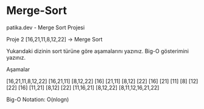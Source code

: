 # Merge-Sort
patika.dev - Merge Sort Projesi

Proje 2
[16,21,11,8,12,22] -> Merge Sort

Yukarıdaki dizinin sort türüne göre aşamalarını yazınız.
Big-O gösterimini yazınız.

Aşamalar

[16,21,11,8,12,22]
[16,21,11] [8,12,22]
[16] [21,11] [8,12] [22]
[16] [21] [11] [8] [12] [22]
[16] [11,21] [8,12] [22]
[11,16,21] [8,12,22]
[8,11,12,16,21,22]

Big-O Notation: O(nlogn)
